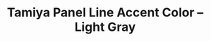 ---
layout: product
title: "Tamiya Panel Line Accent Color – Light Gray"
price: "800" 
desc: "N/A"
img_path: "/assets/img/PLACLightGray.jpg"
brand: "N/A"
available: true
special_offer: false
new: true
soon: false
cat: "0N/A"
subcat: "0N/A"
subsubcat: "0N/A"
sifra: "PLACLightGray"
popular: false
---